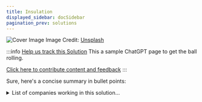 ```yaml
---
title: Insulation
displayed_sidebar: docSidebar
pagination_prev: solutions
---
```


![Cover Image](https://images.unsplash.com/photo-1607400201889-565b1ee75f8e?crop=entropy&cs=tinysrgb&fit=max&fm=jpg&ixid=Mnw0NDYzODh8MHwxfHNlYXJjaHwxfHxJbnN1bGF0aW9ufGVufDB8fHx8MTY4MzY1OTM5NQ&ixlib=rb-4.0.3&q=80&w=1080)
Image Credit: [Unsplash](https://unsplash.com/@introspectivedsgn)

:::info [Help us track this Solution](contribute)
This a sample ChatGPT page to get the ball rolling.

[Click here to contribute content and feedback](contribute)
:::

Sure, here's a concise summary in bullet points:

<details>
        <summary>List of companies working in this solution...</summary>
        Experimental feature. Exciting Updates Underway!
        <div>
            <ul>
             
                <li><a href="https://phononic.com">Phononic</a></li>
            
                <li><a href="https://thermondo.de">Thermondo</a></li>
            
            </ul>
        </div>
        </details>

:::company
  #### [Jobs listed in this solution at Climatebase](https://climatebase.org/jobs?l=&q=&drawdown_solutions=Insulation)
:::
## Overview

- **Aerogel Insulation:** Composed of up to 99.8% air, making it incredibly lightweight and efficient in preventing heat transfer.
- **Realized Potential:** Recognized in the 1990s for insulation applications, including energy-efficient building construction like the "passive house" in Germany.
- **Leading Players:** NASA and U.S. Department of Energy are pioneers in using aerogel for insulation.

## Progress Made

- **Effective Materials:** Aerogels, nanofoams, phase-change materials reduce heat transfer, aiding energy efficiency.
- **Prominent Developers:** BASF, Dow Chemical, 3M, U.S. Department of Energy, leading innovation.
- **Diverse Innovations:** Aerogels, nanofoams, and phase-change materials offer varied insulation solutions.

## Lessons Learned

- **Quality Matters:** Importance of using high-quality insulation materials for optimal performance.
- **Proper Installation:** Correct installation and climate adaptation are crucial for insulation effectiveness.
- **Maintenance is Key:** Regular upkeep ensures insulation longevity and prevents potential issues.
- **Pioneering Organizations:** International Energy Agency, Climate Change Company, U.S. Environmental Protection Agency leading climate-conscious efforts.

## Challenges Ahead

- **Cost and Skill Barrier:** High installation costs and skilled labor shortage pose obstacles.
- **Research Needed:** More research required to enhance insulation performance and accessibility.

## Best Path Forward

- **Raise Awareness:** Increase public knowledge about insulation benefits for widespread adoption.
- **Financial Incentives:** Offer economic motivations to encourage insulation installation.
- **Government Regulation:** Mandate insulation in new buildings.
- **Leading Initiatives:** International Energy Agency, United Nations Environment Programme, World Bank spearheading insulation technology progress.

